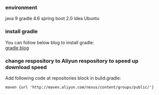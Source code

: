 ### environment
java 9
gradle 4.6
spring boot 2.0
idea
Ubuntu

### install gradle
You can follow below blog to install gradle:<br/>
[gradle blog](http://blog.csdn.net/stwstw0123/article/details/47809189)

### change respository to Aliyun respository to speed up download speed
Add following code at repositories block in bulid.gradle:<br/>
```
maven {url 'http://maven.aliyun.com/nexus/content/groups/public/'}
```